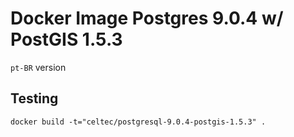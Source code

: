 Docker Image Postgres 9.0.4 w/ PostGIS 1.5.3
============================================

`pt-BR` version

## Testing

```
docker build -t="celtec/postgresql-9.0.4-postgis-1.5.3" .
```
